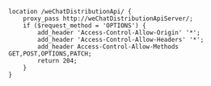 
	location /weChatDistributionApi/ {
		proxy_pass http://weChatDistributionApiServer/;
		if ($request_method = 'OPTIONS') {
			add_header 'Access-Control-Allow-Origin' '*';
			add_header 'Access-Control-Allow-Headers' '*';
			add_header Access-Control-Allow-Methods GET,POST,OPTIONS,PATCH;
			return 204;
		}
	}
